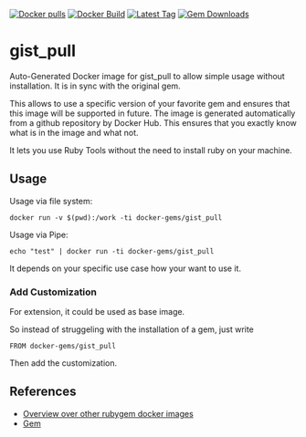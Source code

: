 [![Docker pulls](https://img.shields.io/docker/pulls/rubygem/gist_pull.svg)](https://hub.docker.com/r/rubygem/gist_pull/)
[![Docker Build](https://img.shields.io/docker/automated/rubygem/gist_pull.svg)](https://hub.docker.com/r/rubygem/gist_pull/)
[![Latest Tag](https://img.shields.io/github/tag/docker-rubygem/gist_pull.svg)](https://hub.docker.com/r/rubygem/gist_pull/)
[![Gem Downloads](https://img.shields.io/gem/dt/gist_pull.svg)](https://rubygems.org/gems/gist_pull/)
# gist_pull

Auto-Generated Docker image for gist_pull to allow simple usage without installation.
It is in sync with the original gem.

This allows to use a specific version of your favorite gem and ensures that this image will be supported in future.
The image is generated automatically from a github repository by Docker Hub.
This ensures that you exactly know what is in the image and what not.

It lets you use Ruby Tools without the need to install ruby on your machine.

## Usage

Usage via file system:

`docker run -v $(pwd):/work -ti docker-gems/gist_pull`

Usage via Pipe:

`echo "test" | docker run -ti docker-gems/gist_pull`

It depends on your specific use case how your want to use it.

### Add Customization

For extension, it could be used as base image.

So instead of struggeling with the installation of a gem, just write

`FROM docker-gems/gist_pull`

Then add the customization.

## References

 - [Overview over other rubygem docker images](https://github.com/thinkbot/docker-rubygem)
 - [Gem](https://rubygems.org/gems/gist_pull/)
